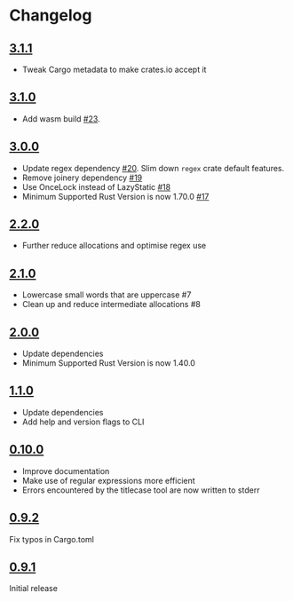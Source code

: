 Changelog
=========

## [3.1.1](https://github.com/wezm/titlecase/releases/tag/v3.1.1)

- Tweak Cargo metadata to make crates.io accept it

## [3.1.0](https://github.com/wezm/titlecase/releases/tag/v3.1.0)

- Add wasm build [#23](https://github.com/wezm/titlecase/pull/23).

## [3.0.0](https://github.com/wezm/titlecase/releases/tag/v3.0.0)

- Update regex dependency [#20](https://github.com/wezm/titlecase/pull/20).
  Slim down `regex` crate default features.
- Remove joinery dependency [#19](https://github.com/wezm/titlecase/pull/19)
- Use OnceLock instead of LazyStatic [#18](https://github.com/wezm/titlecase/pull/18)
- Minimum Supported Rust Version is now 1.70.0 [#17](https://github.com/wezm/titlecase/pull/17)

## [2.2.0](https://github.com/wezm/titlecase/releases/tag/v2.2.0)

- Further reduce allocations and optimise regex use

## [2.1.0](https://github.com/wezm/titlecase/releases/tag/v2.1.0)

- Lowercase small words that are uppercase #7
- Clean up and reduce intermediate allocations #8

## [2.0.0](https://github.com/wezm/titlecase/releases/tag/v2.0.0)

- Update dependencies
- Minimum Supported Rust Version is now 1.40.0

## [1.1.0](https://github.com/wezm/titlecase/releases/tag/v1.1.0)

- Update dependencies
- Add help and version flags to CLI

## [0.10.0](https://github.com/wezm/titlecase/releases/tag/v0.10.0)

- Improve documentation
- Make use of regular expressions more efficient
- Errors encountered by the titlecase tool are now written to stderr

## [0.9.2](https://github.com/wezm/titlecase/releases/tag/v0.9.2)

Fix typos in Cargo.toml

## [0.9.1](https://github.com/wezm/titlecase/releases/tag/0.9.1)

Initial release
